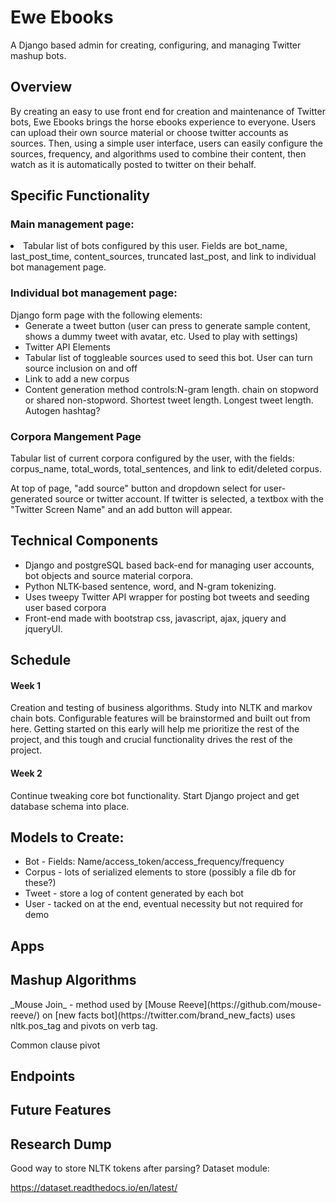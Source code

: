 <h1>Ewe Ebooks</h1>

A Django based admin for creating, configuring, and managing Twitter mashup bots.

<h2> Overview </h2>
By creating an easy to use front end for creation and maintenance of Twitter bots, Ewe Ebooks brings the horse ebooks experience to everyone.  Users can upload their own source material or choose twitter accounts as sources. Then, using a simple user interface, users can easily configure the sources, frequency, and algorithms used to combine their content, then watch as it is automatically posted to twitter on their behalf.

<h2> Specific Functionality </h2>
<h3>Main management page:</h3>
<li>Tabular list of bots configured by this user. Fields are bot_name, last_post_time, content_sources, truncated last_post, and link to individual bot management page.


<h3>Individual bot management page:</h3>
Django form page with the following elements:
<ul>
<li> Generate a tweet button (user can press to generate sample content, shows a dummy tweet with avatar, etc. Used to play with settings)
<li> Twitter API Elements
<li> Tabular list of toggleable sources used to seed this bot. User can turn source inclusion on and off
<li> Link to add a new corpus
<li> Content generation method controls:N-gram length. chain on stopword or shared non-stopword. Shortest tweet length.  Longest tweet length. Autogen hashtag?</ul>

<h3> Corpora Mangement Page</h3>
Tabular list of current corpora configured by the user, with the fields: corpus_name, total_words, total_sentences, and link to edit/deleted corpus.

At top of page, "add source" button and dropdown select for user-generated source or twitter account. If twitter is selected,  a textbox with the "Twitter Screen Name" and an add button will appear.




<h2> Technical Components </h2>
<ul>
<li> Django and postgreSQL based back-end for managing user accounts, bot objects and source material corpora.
<li> Python NLTK-based sentence, word, and N-gram tokenizing.
<li> Uses tweepy Twitter API wrapper for posting bot tweets and seeding user based corpora
<li>  Front-end made with bootstrap css, javascript, ajax, jquery and jqueryUI.
</ul>

<h2> Schedule </h2>
<h4> Week 1</h4>
Creation and testing of business algorithms. Study into NLTK and markov chain bots. Configurable features will be brainstormed and built out from here. Getting started on this early will help me prioritize the rest of the project, and this tough and crucial functionality drives the rest of the project.

<h4> Week 2</h4> Continue tweaking core bot functionality. Start Django project and get database schema into place.


<h2>Models to Create:</h2>
<ul>
<li>Bot -
Fields: Name/access_token/access_frequency/frequency
<li>Corpus - lots of serialized elements to store (possibly a file db for these?)
<li>Tweet - store a log of content generated by each bot
<li>User - tacked on at the end, eventual necessity but not required for demo
</ul>

<h2> Apps </h2>

<h2> Mashup Algorithms </h2>
_Mouse Join_ - method used by
[Mouse Reeve](https://github.com/mouse-reeve/) on [new facts bot](https://twitter.com/brand_new_facts)
uses nltk.pos_tag and pivots on verb tag.

Common clause pivot

<h2> Endpoints </h2>

<h2> Future Features </h2>

<h2> Research Dump </h2>
Good way to store NLTK tokens after parsing?
Dataset module:

https://dataset.readthedocs.io/en/latest/

